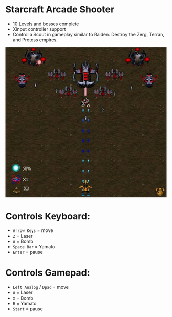 # Starcraft Arcade Shooter

- 10 Levels and bosses complete  
- Xinput controller support  
- Control a Scout in gameplay similar to Raiden. Destroy the Zerg, Terran, and Protoss empires.

![Screenshot](https://github.com/timeblade0/starcraft_arcade_shooter/blob/003_SCAS2_GMS/screenshot.jpg)

# Controls Keyboard:
- `Arrow Keys`  = move  
- `Z` = Laser  
- `A` = Bomb  
- `Space Bar` = Yamato  
- `Enter` = pause  

# Controls Gamepad:
- `Left Analog` / `Dpad` = move  
- `A` = Laser  
- `X` = Bomb  
- `B` = Yamato  
- `Start` = pause  
